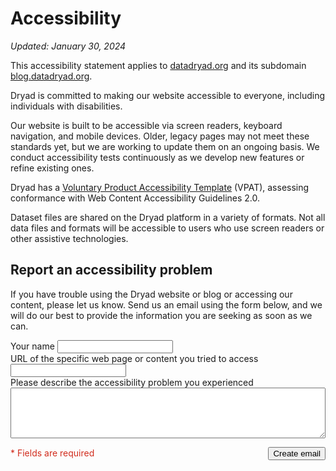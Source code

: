 # Accessibility

*Updated: January 30, 2024*

This accessibility statement applies to [datadryad.org](https://datadryad.org/) and its subdomain [blog.datadryad.org](https://blog.datadryad.org/).

Dryad is committed to making our website accessible to everyone, including individuals with disabilities.

Our website is built to be accessible via screen readers, keyboard navigation, and mobile devices. Older, legacy pages may not meet these standards yet, but we are working to update them on an ongoing basis. We conduct accessibility tests continuously as we develop new features or refine existing ones.

Dryad has a [Voluntary Product Accessibility Template](/docs/DryadVPAT.pdf) (VPAT), assessing conformance with Web Content Accessibility Guidelines 2.0.  

Dataset files are shared on the Dryad platform in a variety of formats. Not all data files and formats will be accessible to users who use screen readers or other assistive technologies.

## Report an accessibility problem

If you have trouble using the Dryad website or blog or accessing our content, please let us know.  Send us an email using the form below, and we will do our best to provide the information you are seeking as soon as we can.

<form id="accessibility-email">
  <div class="c-input__inline">
    <div class="c-input">
      <label for="name" class="c-input__label--required">Your name</label>
      <input class="c-input__text" required="required" type="text" name="name" id="name" autocomplete="name"/>
    </div>
  </div>
  <div class="c-input">
    <label for="url" class="c-input__label--required">URL of the specific web page or content you tried to access</label>
    <input class="c-input__text" required="required" type="text" name="url" id="url"/>
  </div>
  <div class="c-input">
    <label for="body" class="c-input__label--required">Please describe the accessibility problem you experienced</label>
    <textarea class="c-input__textarea" style="width:100%" rows="5" required="required" name="body" id="body"></textarea>
  </div>
  <p style="display: flex; align-items: baseline; justify-content: space-between; flex-wrap: wrap; gap: 2ch">
    <span style="color: rgb(209, 44, 29);">* Fields are required</span>
    <button type="submit" class="o-button__submit">Create email</button>
  </p>
</form>